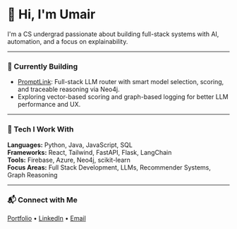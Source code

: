 # 👋 Hi, I'm Umair

I'm a CS undergrad passionate about building full-stack systems with AI, automation, and a focus on explainability.

---

### 🚀 Currently Building
- [PromptLink](https://promptlink.onrender.com/): Full-stack LLM router with smart model selection, scoring, and traceable reasoning via Neo4j.
- Exploring vector-based scoring and graph-based logging for better LLM performance and UX.

---

### 🧠 Tech I Work With
**Languages:** Python, Java, JavaScript, SQL  
**Frameworks:** React, Tailwind, FastAPI, Flask, LangChain  
**Tools:** Firebase, Azure, Neo4j, scikit-learn  
**Focus Areas:** Full Stack Development, LLMs, Recommender Systems, Graph Reasoning

---

### 📬 Connect with Me
[Portfolio](https://uarham.me) • [LinkedIn](https://linkedin.com/in/YOURNAME) • [Email](mailto:your@email.com)
